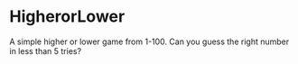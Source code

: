 # HigherorLower
A simple higher or lower game from 1-100. Can you guess the right number in less than 5 tries?
